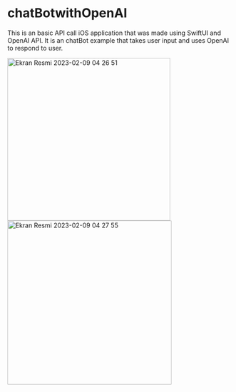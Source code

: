 # chatBotwithOpenAI
This is an basic API call iOS application that was made using SwiftUI and OpenAI API. It is an chatBot example that takes user input and uses OpenAI to respond to user.

<p>
<img width="365" alt="Ekran Resmi 2023-02-09 04 26 51" src="https://user-images.githubusercontent.com/72749463/217691457-dc5cc365-ced2-4785-88e3-f175ccab593c.png">
  
<img width="368" alt="Ekran Resmi 2023-02-09 04 27 55" src="https://user-images.githubusercontent.com/72749463/217691485-84323a84-f232-4b38-b66b-a03296e29f4b.png">
 </p>
